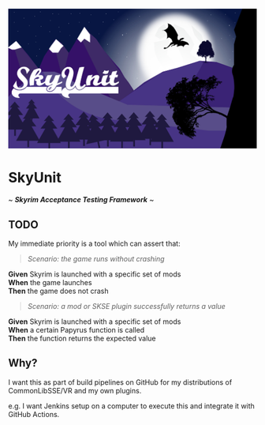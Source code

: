 ![SkyUnit](resources/images/SkyUnit.png)

# SkyUnit

~ **_Skyrim Acceptance Testing Framework_** ~

## TODO

My immediate priority is a tool which can assert that:

> _Scenario: the game runs without crashing_

**Given** Skyrim is launched with a specific set of mods  
**When** the game launches  
**Then** the game does not crash

> _Scenario: a mod or SKSE plugin successfully returns a value_

**Given** Skyrim is launched with a specific set of mods  
**When** a certain Papyrus function is called  
**Then** the function returns the expected value

## Why?

I want this as part of build pipelines on GitHub
for my distributions of CommonLibSSE/VR and my own plugins.

e.g. I want Jenkins setup on a computer to execute this and integrate it with GitHub Actions.

